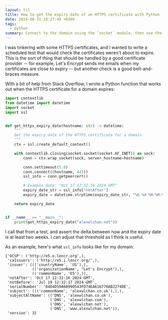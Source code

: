 ```yaml
---
layout: til
title: How to get the expiry date of an HTTPS certificate with Python
date: 2024-08-31 18:27:49 +0100
tags:
  - python
summary: Connect to the domain using the `socket` module, then use the `getpeercert()` method on the connection to get information about the HTTPS certificate.
---
```


I was tinkering with some HTTPS certificates, and I wanted to write a scheduled test that would check the certificates weren't about to expire.
This is the sort of thing that should be handled by a good certificate provider -- for example, Let's Encrypt sends me emails when my certificates are close to expiry -- but another check is a good belt-and-braces measure.

With a bit of help from Stack Overflow, I wrote a Python function that works out when the HTTPS certificate for a domain expires:

```python
import contextlib
from datetime import datetime
import socket
import ssl


def get_https_expiry_date(hostname: str) -> datetime:
    """
    Get the expiry date of the HTTPS certificate for a domain.
    """
    ctx = ssl.create_default_context()

    with contextlib.closing(socket.socket(socket.AF_INET)) as sock:
        conn = ctx.wrap_socket(sock, server_hostname=hostname)

        conn.settimeout(5.0)
        conn.connect((hostname, 443))
        ssl_info = conn.getpeercert()

        # Example date: "Oct 17 12:32:16 2024 GMT"
        expiry_date_str = ssl_info["notAfter"]
        expiry_date = datetime.strptime(expiry_date_str, "%b %d %H:%M:%S %Y %Z")

    return expiry_date


if __name__ == "__main__":
    print(get_https_expiry_date("alexwlchan.net"))
```

I call that from a test, and assert the delta between now and the expiry date is at least two weeks.
I can adjust that threshold as I think is useful.

As an example, here's what `ssl_info` looks like for my domain:

```
{'OCSP': ('http://e5.o.lencr.org',),
 'caIssuers': ('http://e5.i.lencr.org/',),
 'issuer': ((('countryName', 'US'),),
            (('organizationName', "Let's Encrypt"),),
            (('commonName', 'E5'),)),
 'notAfter': 'Oct 17 12:32:16 2024 GMT',
 'notBefore': 'Jul 19 12:32:17 2024 GMT',
 'serialNumber': '04D4D59A60990543FD74EA616776AB2274DE',
 'subject': ((('commonName', 'alexwlchan.co.uk'),),),
 'subjectAltName': (('DNS', 'alexwlchan.co.uk'),
                    ('DNS', 'alexwlchan.com'),
                    ('DNS', 'alexwlchan.net'),
                    ('DNS', 'www.alexwlchan.net')),
 'version': 3}
```
